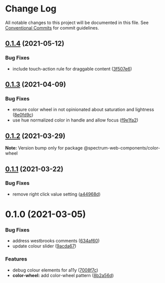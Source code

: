 # Change Log

All notable changes to this project will be documented in this file.
See [Conventional Commits](https://conventionalcommits.org) for commit guidelines.

## [0.1.4](https://github.com/adobe/spectrum-web-components/compare/@spectrum-web-components/color-wheel@0.1.3...@spectrum-web-components/color-wheel@0.1.4) (2021-05-12)

### Bug Fixes

-   include touch-action rule for draggable content ([3f507e6](https://github.com/adobe/spectrum-web-components/commit/3f507e6dba718ae2b7415454eba859a9790e43e7))

## [0.1.3](https://github.com/adobe/spectrum-web-components/compare/@spectrum-web-components/color-wheel@0.1.2...@spectrum-web-components/color-wheel@0.1.3) (2021-04-09)

### Bug Fixes

-   ensure color wheel in not opinionated about saturation and lightness ([8e0fd9c](https://github.com/adobe/spectrum-web-components/commit/8e0fd9ca4b341d497b1fd6092ba88e321ee7044a))
-   use hue normalized color in handle and allow focus ([f9e1fa2](https://github.com/adobe/spectrum-web-components/commit/f9e1fa24afd091334341610a49331fc0ec5f8573))

## [0.1.2](https://github.com/adobe/spectrum-web-components/compare/@spectrum-web-components/color-wheel@0.1.1...@spectrum-web-components/color-wheel@0.1.2) (2021-03-29)

**Note:** Version bump only for package @spectrum-web-components/color-wheel

## [0.1.1](https://github.com/adobe/spectrum-web-components/compare/@spectrum-web-components/color-wheel@0.1.0...@spectrum-web-components/color-wheel@0.1.1) (2021-03-22)

### Bug Fixes

-   remove right click value setting ([a44968d](https://github.com/adobe/spectrum-web-components/commit/a44968d09120ad9b54915438fb5a134f306fdab2))

# 0.1.0 (2021-03-05)

### Bug Fixes

-   address westbrooks comments ([634af60](https://github.com/adobe/spectrum-web-components/commit/634af60f88b0c998b30697dfbd13c9c466ed539d))
-   update colour slider ([9acda67](https://github.com/adobe/spectrum-web-components/commit/9acda673d98e39a9928166806926689020dc0577))

### Features

-   debug colour elements for a11y ([7008f7c](https://github.com/adobe/spectrum-web-components/commit/7008f7c0c0b719f6978a8f158bfea4434d1580af))
-   **color-wheel:** add color-wheel pattern ([8b2a56d](https://github.com/adobe/spectrum-web-components/commit/8b2a56de9765cca69f9b84a6a32832971f3814ca))
